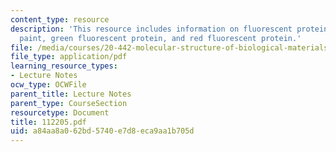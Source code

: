 ```yaml
---
content_type: resource
description: 'This resource includes information on fluorescent proteins: biological
  paint, green fluorescent protein, and red fluorescent protein.'
file: /media/courses/20-442-molecular-structure-of-biological-materials-be-442-fall-2005/a84aa8a062bd5740e7d8eca9aa1b705d_112205.pdf
file_type: application/pdf
learning_resource_types:
- Lecture Notes
ocw_type: OCWFile
parent_title: Lecture Notes
parent_type: CourseSection
resourcetype: Document
title: 112205.pdf
uid: a84aa8a0-62bd-5740-e7d8-eca9aa1b705d
---
```

